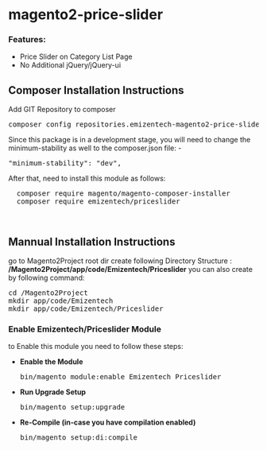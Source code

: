 # magento2-price-slider
<h3>Features:</h3>
<ul>
<li>Price Slider on Category List Page </li>
<li>No Additional jQuery/jQuery-ui</li>
</ul>

<h2>Composer Installation Instructions</h2>
Add GIT Repository to composer
<pre>
composer config repositories.emizentech-magento2-price-slider vcs https://github.com/emizentech/magento2-price-slider/
</pre>

Since this package is in a development stage, you will need to change the minimum-stability as well to the composer.json file: -
<pre>
"minimum-stability": "dev",
</pre>

After that, need to install this module as follows:
<pre>
  composer require magento/magento-composer-installer
  composer require emizentech/priceslider
</pre>


<br/>
<h2> Mannual Installation Instructions</h2>
go to Magento2Project root dir 
create following Directory Structure :<br/>
<strong>/Magento2Project/app/code/Emizentech/Priceslider</strong>
you can also create by following command:
<pre>
cd /Magento2Project
mkdir app/code/Emizentech
mkdir app/code/Emizentech/Priceslider
</pre>



<h3> Enable Emizentech/Priceslider Module</h3>
to Enable this module you need to follow these steps:

<ul>
<li>
<strong>Enable the Module</strong>
<pre>bin/magento module:enable Emizentech_Priceslider</pre></li>
<li>
<strong>Run Upgrade Setup</strong>
<pre>bin/magento setup:upgrade</pre></li>
<li>
<strong>Re-Compile (in-case you have compilation enabled)</strong>
	<pre>bin/magento setup:di:compile</pre>
</li>
</ul>


